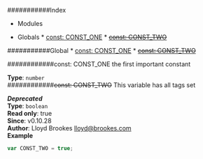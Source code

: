 ###########Index

* Modules

* Globals
          * [const: CONST_ONE](#CONST_ONE)
          * [~~const: CONST_TWO~~](#CONST_TWO)

###########Global
          * [const: CONST_ONE](#CONST_ONE)
          * [~~const: CONST_TWO~~](#CONST_TWO)

<a name="CONST_ONE"></a>
############const: CONST_ONE
the first important constant

**Type**: `number`  
<a name="CONST_TWO"></a>
############~~const: CONST_TWO~~
This variable has all tags set

***Deprecated***  
**Type**: `boolean`  
**Read only**: true  
**Since**: v0.10.28  
**Author**: Lloyd Brookes <lloyd@brookes.com>  
**Example**  
```js
var CONST_TWO = true;
```

